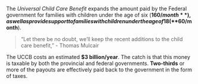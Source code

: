 The _Universal Child Care Benefit_ expands the amount paid by the Federal government for families with children under the age of six (**$160/month**), as well as provide support to families with children under the age of 18 (**$60/month**).

> “Let there be no doubt, we’ll keep the recent additions to the child care benefit,” - Thomas Mulcair

The UCCB costs an estimated **$3 billion/year**. The catch is that this money is taxable by both the provincial and federal governments. **Two-thirds** or more of the payouts are effectively paid back to the government in the form of taxes.